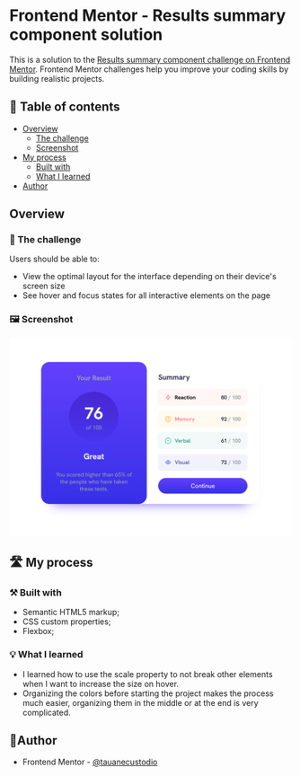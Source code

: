 # Frontend Mentor - Results summary component solution

This is a solution to the [Results summary component challenge on Frontend Mentor](https://www.frontendmentor.io/challenges/results-summary-component-CE_K6s0maV). Frontend Mentor challenges help you improve your coding skills by building realistic projects. 

## 📑 Table of contents

- [Overview](#overview)
  - [The challenge](#the-challenge)
  - [Screenshot](#screenshot)
  <!-- - [Links](#links) -->
- [My process](#my-process)
  - [Built with](#built-with)
  - [What I learned](#what-i-learned)
- [Author](#author)

## Overview

### 🎯 The challenge

Users should be able to:

- View the optimal layout for the interface depending on their device's screen size
- See hover and focus states for all interactive elements on the page

### 🖼️ Screenshot

![Alt text](./screenshot.png)

<!-- ### Links

- Live Site URL: [Add live site URL here](https://your-live-site-url.com) -->

## 🛣️ My process

### ⚒️ Built with

- Semantic HTML5 markup;
- CSS custom properties;
- Flexbox;

### 💡 What I learned

- I learned how to use the scale property to not break other elements when I want to increase the size on hover.
- Organizing the colors before starting the project makes the process much easier, organizing them in the middle or at the end is very complicated.

## 👤Author

- Frontend Mentor - [@tauanecustodio](https://www.frontendmentor.io/profile/TauaneCustodio)
